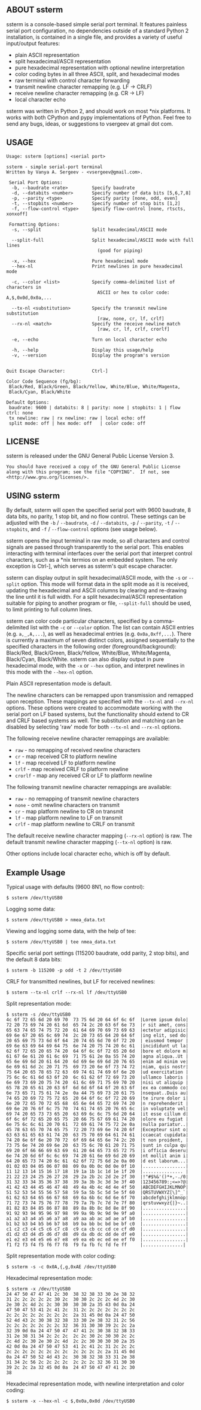 ## ABOUT ssterm

ssterm is a console-based simple serial port terminal. It features painless serial port configuration, no dependencies outside of a standard Python 2 installation, is contained in a single file, and provides a variety of useful input/output features:

  * plain ASCII representation
  * split hexadecimal/ASCII representation
  * pure hexadecimal representation with optional newline interpretation
  * color coding bytes in all three ASCII, split, and hexadecimal modes
  * raw terminal with control character forwarding
  * transmit newline character remapping (e.g. LF -> CRLF)
  * receive newline character remapping (e.g. CR -> LF)
  * local character echo

ssterm was written in Python 2, and should work on most *nix platforms. It works with both CPython and pypy implementations of Python. Feel free to send any bugs, ideas, or suggestions to vsergeev at gmail dot com.

## USAGE

    Usage: ssterm [options] <serial port>
    
    ssterm - simple serial-port terminal
    Written by Vanya A. Sergeev - <vsergeev@gmail.com>.
    
     Serial Port Options:
      -b, --baudrate <rate>         Specify baudrate
      -d, --databits <number>       Specify number of data bits [5,6,7,8]
      -p, --parity <type>           Specify parity [none, odd, even]
      -t, --stopbits <number>       Specify number of stop bits [1,2]
      -f, --flow-control <type>     Specify flow-control [none, rtscts, xonxoff]
    
     Formatting Options:
      -s, --split                   Split hexadecimal/ASCII mode
    
      --split-full			        Split hexadecimal/ASCII mode with full lines
                                      (good for piping)
    
      -x, --hex                     Pure hexadecimal mode
      --hex-nl                      Print newlines in pure hexadecimal mode
    
      -c, --color <list>            Specify comma-delimited list of characters in
                                      ASCII or hex to color code: A,$,0x0d,0x0a,...
    
      --tx-nl <substitution>        Specify the transmit newline substitution
                                      [raw, none, cr, lf, crlf]
      --rx-nl <match>               Specify the receive newline match
                                      [raw, cr, lf, crlf, crorlf]
    
      -e, --echo                    Turn on local character echo
    
      -h, --help                    Display this usage/help
      -v, --version                 Display the program's version
    
    
    Quit Escape Character:          Ctrl-]
    
    Color Code Sequence (fg/bg):
     Black/Red, Black/Green, Black/Yellow, White/Blue, White/Magenta,
     Black/Cyan, Black/White
    
    Default Options:
     baudrate: 9600 | databits: 8 | parity: none | stopbits: 1 | flow ctrl: none
     tx newline: raw | rx newline: raw | local echo: off
     split mode: off | hex mode: off   | color code: off

## LICENSE

ssterm is released under the GNU General Public License Version 3.

    You should have received a copy of the GNU General Public License
    along with this program; see the file "COPYING".  If not, see
    <http://www.gnu.org/licenses/>.

## USING ssterm

By default, ssterm will open the specified serial port with 9600 baudrate, 8 data bits, no parity, 1 stop bit, and no flow control. These settings can be adjusted with the `-b` / `--baudrate`, `-d` / `--databits`, `-p` / `--parity`, `-t` / `--stopbits`, and `-f` / `--flow-control` options (see usage below).

ssterm opens the input terminal in raw mode, so all characters and control signals are passed through transparently to the serial port. This enables interacting with terminal interfaces over the serial port that interpret control characters, such as a *nix termios on an embedded system. The only exception is Ctrl-], which serves as ssterm's quit escape character.

ssterm can display output in split hexadecimal/ASCII mode, with the `-s` or `--split` option. This mode will format data in the split mode as it is received, updating the hexadecimal and ASCII columns by clearing and re-drawing the line until it is full width.  For a split hexadecimal/ASCII representation suitable for piping to another program or file, `--split-full` should be used, to limit printing to full column lines.

ssterm can color code particular characters, specified by a comma-delimited list with the `-c` or `--color` option. The list can contain ASCII entries (e.g.  `a,_,A,...`), as well as hexadecimal entries (e.g. `0x0a,0xff,...`). There is currently a maximum of seven distinct colors, assigned sequentially to the specified characters in the following order (foreground/background): Black/Red, Black/Green, Black/Yellow, White/Blue, White/Magenta, Black/Cyan, Black/White.  ssterm can also display output in pure hexadecimal mode, with the `-x` or `--hex` option, and interpret newlines in this mode with the `--hex-nl` option.

Plain ASCII representation mode is default.

The newline characters can be remapped upon transmission and remapped upon reception. These mappings are specified with the `--tx-nl` and `--rx-nl` options.  These options were created to accommodate working with the serial port on LF based systems, but the functionality should extend to CR and CRLF based systems as well. The substitution and matching can be disabled by selecting 'raw' mode for both `--tx-nl` and `--rx-nl` options.

The following receive newline character remappings are available:

  * `raw` - no remapping of received newline characters
  * `cr` - map received CR to platform newline
  * `lf` - map received LF to platform newline
  * `crlf` - map received CRLF to platform newline
  * `crorlf` - map any received CR or LF to platform newline

The following transmit newline character remappings are available:

  * `raw` - no remapping of transmit newline characters
  * `none` - omit newline characters on transmit
  * `cr` - map platform newline to CR on transmit
  * `lf` - map platform newline to LF on transmit
  * `crlf` - map platform newline to CRLF on transmit

The default receive newline character mapping (`--rx-nl` option) is raw.
The default transmit newline character mapping (`--tx-nl` option) is raw.

Other options include local character echo, which is off by default.

## Example Usage

Typical usage with defaults (9600 8N1, no flow control):

    $ ssterm /dev/ttyUSB0

Logging some data:

    $ ssterm /dev/ttyUSB0 > nmea_data.txt

Viewing and logging some data, with the help of tee:

    $ ssterm /dev/ttyUSB0 | tee nmea_data.txt

Specific serial port settings (115200 baudrate, odd parity, 2 stop bits), and
the default 8 data bits:

    $ ssterm -b 115200 -p odd -t 2 /dev/ttyUSB0

CRLF for transmitted newlines, but LF for received newlines:

    $ ssterm --tx-nl crlf --rx-nl lf /dev/ttyUSB0

Split representation mode:

    $ ssterm -s /dev/ttyUSB0
    4c 6f 72 65 6d 20 69 70  73 75 6d 20 64 6f 6c 6f  |Lorem ipsum dolo|
    72 20 73 69 74 20 61 6d  65 74 2c 20 63 6f 6e 73  |r sit amet, cons|
    65 63 74 65 74 75 72 20  61 64 69 70 69 73 69 63  |ectetur adipisic|
    69 6e 67 20 65 6c 69 74  2c 20 73 65 64 20 64 6f  |ing elit, sed do|
    20 65 69 75 73 6d 6f 64  20 74 65 6d 70 6f 72 20  | eiusmod tempor |
    69 6e 63 69 64 69 64 75  6e 74 20 75 74 20 6c 61  |incididunt ut la|
    62 6f 72 65 20 65 74 20  64 6f 6c 6f 72 65 20 6d  |bore et dolore m|
    61 67 6e 61 20 61 6c 69  71 75 61 2e 0a 55 74 20  |agna aliqua..Ut |
    65 6e 69 6d 20 61 64 20  6d 69 6e 69 6d 20 76 65  |enim ad minim ve|
    6e 69 61 6d 2c 20 71 75  69 73 20 6e 6f 73 74 72  |niam, quis nostr|
    75 64 20 65 78 65 72 63  69 74 61 74 69 6f 6e 20  |ud exercitation |
    75 6c 6c 61 6d 63 6f 20  6c 61 62 6f 72 69 73 20  |ullamco laboris |
    6e 69 73 69 20 75 74 20  61 6c 69 71 75 69 70 20  |nisi ut aliquip |
    65 78 20 65 61 20 63 6f  6d 6d 6f 64 6f 20 63 6f  |ex ea commodo co|
    6e 73 65 71 75 61 74 2e  0a 44 75 69 73 20 61 75  |nsequat..Duis au|
    74 65 20 69 72 75 72 65  20 64 6f 6c 6f 72 20 69  |te irure dolor i|
    6e 20 72 65 70 72 65 68  65 6e 64 65 72 69 74 20  |n reprehenderit |
    69 6e 20 76 6f 6c 75 70  74 61 74 65 20 76 65 6c  |in voluptate vel|
    69 74 20 65 73 73 65 20  63 69 6c 6c 75 6d 20 64  |it esse cillum d|
    6f 6c 6f 72 65 20 65 75  20 66 75 67 69 61 74 20  |olore eu fugiat |
    6e 75 6c 6c 61 20 70 61  72 69 61 74 75 72 2e 0a  |nulla pariatur..|
    45 78 63 65 70 74 65 75  72 20 73 69 6e 74 20 6f  |Excepteur sint o|
    63 63 61 65 63 61 74 20  63 75 70 69 64 61 74 61  |ccaecat cupidata|
    74 20 6e 6f 6e 20 70 72  6f 69 64 65 6e 74 2c 20  |t non proident, |
    73 75 6e 74 20 69 6e 20  63 75 6c 70 61 20 71 75  |sunt in culpa qu|
    69 20 6f 66 66 69 63 69  61 20 64 65 73 65 72 75  |i officia deseru|
    6e 74 20 6d 6f 6c 6c 69  74 20 61 6e 69 6d 20 69  |nt mollit anim i|
    64 20 65 73 74 20 6c 61  62 6f 72 75 6d 2e 0a 00  |d est laborum...|
    01 02 03 04 05 06 07 08  09 0a 0b 0c 0d 0e 0f 10  |................|
    11 12 13 14 15 16 17 18  19 1a 1b 1c 1d 1e 1f 20  |............... |
    21 22 23 24 25 26 27 28  29 2a 2b 2c 2d 2e 2f 30  |!"#$%&'()*+,-./0|
    31 32 33 34 35 36 37 38  39 3a 3b 3c 3d 3e 3f 40  |123456789:;<=>?@|
    41 42 43 44 45 46 47 48  49 4a 4b 4c 4d 4e 4f 50  |ABCDEFGHIJKLMNOP|
    51 52 53 54 55 56 57 58  59 5a 5b 5c 5d 5e 5f 60  |QRSTUVWXYZ[\]^_`|
    61 62 63 64 65 66 67 68  69 6a 6b 6c 6d 6e 6f 70  |abcdefghijklmnop|
    71 72 73 74 75 76 77 78  79 7a 7b 7c 7d 7e 7f 80  |qrstuvwxyz{|}~..|
    81 82 83 84 85 86 87 88  89 8a 8b 8c 8d 8e 8f 90  |................|
    91 92 93 94 95 96 97 98  99 9a 9b 9c 9d 9e 9f a0  |................|
    a1 a2 a3 a4 a5 a6 a7 a8  a9 aa ab ac ad ae af b0  |................|
    b1 b2 b3 b4 b5 b6 b7 b8  b9 ba bb bc bd be bf c0  |................|
    c1 c2 c3 c4 c5 c6 c7 c8  c9 ca cb cc cd ce cf d0  |................|
    d1 d2 d3 d4 d5 d6 d7 d8  d9 da db dc dd de df e0  |................|
    e1 e2 e3 e4 e5 e6 e7 e8  e9 ea eb ec ed ee ef f0  |................|
    f1 f2 f3 f4 f5 f6 f7 f8  f9 fa fb fc fd fe ff     |...............|

Split representation mode with color coding:

    $ ssterm -s -c 0x0A,{,g,0xAE /dev/ttyUSB0

Hexadecimal representation mode:

    $ ssterm -x /dev/ttyUSB0
    24 47 50 47 47 41 2c 30  38 32 38 33 30 2e 38 32
    31 2c 2c 2c 2c 2c 30 2c  30 30 2c 2c 2c 4d 2c 30
    2e 30 2c 4d 2c 2c 30 30  30 30 2a 35 43 0d 0a 24
    47 50 47 53 41 2c 41 2c  31 2c 2c 2c 2c 2c 2c 2c
    2c 2c 2c 2c 2c 2c 2c 2c  2a 31 45 0d 0a 24 47 50
    52 4d 43 2c 30 38 32 38  33 30 2e 38 32 31 2c 56
    2c 2c 2c 2c 2c 2c 2c 32  36 31 30 30 39 2c 2c 2a
    32 39 0d 0a 24 47 50 47  47 41 2c 30 38 32 38 33
    31 2e 38 31 34 2c 2c 2c  2c 2c 30 2c 30 30 2c 2c
    2c 4d 2c 30 2e 30 2c 4d  2c 2c 30 30 30 30 2a 35
    42 0d 0a 24 47 50 47 53  41 2c 41 2c 31 2c 2c 2c
    2c 2c 2c 2c 2c 2c 2c 2c  2c 2c 2c 2c 2a 31 45 0d
    0a 24 47 50 52 4d 43 2c  30 38 32 38 33 31 2e 38
    31 34 2c 56 2c 2c 2c 2c  2c 2c 2c 32 36 31 30 30
    39 2c 2c 2a 32 45 0d 0a  24 47 50 47 47 41 2c 30
    38 

Hexadecimal representation mode, with newline interpretation and color coding:

    $ ssterm -x --hex-nl -c $,0x0a,0x0d /dev/ttyUSB0

